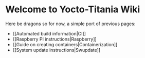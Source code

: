 # Welcome to Yocto-Titania Wiki

Here be dragons so for now, a simple port of previous pages:
- [[Automated build information|CI]]
- [[Raspberry PI instructions|Raspberry]]
- [[Guide on creating containers|Containerization]]
- [[System update instructions|Swupdate]]